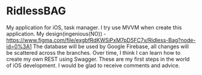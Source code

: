 # RidlessBAG
My application for iOS, task manager.
I try use MVVM when create this application.
My design(ingenious(NO)) - https://www.figma.com/file/exgbfRdKWSiPxM7pD5FC7v/Ridless-Bag?node-id=0%3A1
The database will be used by Google Firebase, all changes will be scattered across the branches. Over time, I think I can learn how to create my own REST using Swagger.
These are my first steps in the world of iOS development. I would be glad to receive comments and advice.
